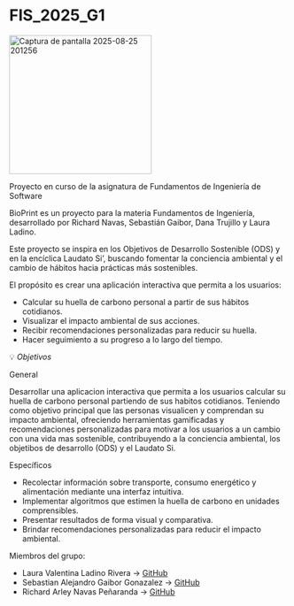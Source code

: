 # FIS\_2025\_G1
<img width="257" height="251" alt="Captura de pantalla 2025-08-25 201256" src="https://github.com/user-attachments/assets/41cd260b-ea21-4761-9e93-9d8d2834ce11" />

Proyecto en curso de la asignatura de Fundamentos de Ingeniería de Software

BioPrint es un proyecto para la materia Fundamentos de Ingeniería, desarrollado por Richard Navas, Sebastián Gaibor, Dana Trujillo y Laura Ladino.

Este proyecto se inspira en los Objetivos de Desarrollo Sostenible (ODS) y en la encíclica Laudato Si’, buscando fomentar la conciencia ambiental y el cambio de hábitos hacia prácticas más sostenibles.

El propósito es crear una aplicación interactiva que permita a los usuarios:

* Calcular su huella de carbono personal a partir de sus hábitos cotidianos.
* Visualizar el impacto ambiental de sus acciones.
* Recibir recomendaciones personalizadas para reducir su huella.
* Hacer seguimiento a su progreso a lo largo del tiempo.

💡 *Objetivos*

General

Desarrollar una aplicacion interactiva que permita a los usuarios calcular su huella de carbono personal partiendo de sus habitos cotidianos. Teniendo como objetivo principal que las personas visualicen y comprendan su impacto ambiental, ofreciendo herramientas gamificadas y recomendaciones personalizadas para motivar a los usuarios a un cambio con una vida mas sostenible, contribuyendo a la conciencia ambiental, los objetibos de desarrollo (ODS) y el Laudato Si.

Específicos

* Recolectar información sobre transporte, consumo energético y alimentación mediante una interfaz intuitiva.
* Implementar algoritmos que estimen la huella de carbono en unidades comprensibles.
* Presentar resultados de forma visual y comparativa.
* Brindar recomendaciones personalizadas para reducir el impacto ambiental.

Miembros del grupo:
- Laura Valentina Ladino Rivera → [GitHub](https://github.com/githublauraa)
- Sebastian Alejandro Gaibor Gonazalez → [GitHub](https://github.com/SebastianGaibor)
- Richard Arley Navas Peñaranda → [GitHub](https://github.com/richnav221)
